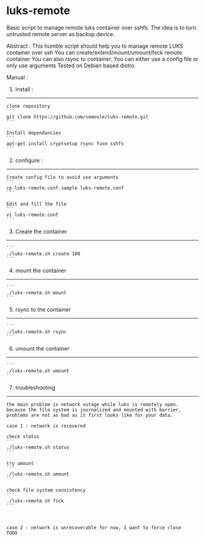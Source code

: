 luks-remote
===========

Basic script to manage remote luks container over sshfs. The idea is to turn untrusted remote server as backup device.

Abstract :
	This humble script should help you to manage remote LUKS container over ssh
	You can create/extend/mount/umount/fsck remote container
	You can also rsync to container.
	You can either use a config file or only use arguments
	Tested on Debian based distro.


Manual :

1. install :
----------
	clone repository
	```
	git clone https://github.com/semoule/luks-remote.git
	```

	Install dependancies
	```
	apt-get install cryptsetup rsync fuse sshfs
	```

2. configure :
----------
	Create config file to avoid use arguments
	```
	cp luks-remote.conf.sample luks-remote.conf
	```

	Edit and fill the file
	```
	vi luks-remote.conf
	```

3. Create the container
----------
	```
	./luks-remote.sh create 100
	```

4. mount the container
----------
	```
	./luks-remote.sh mount
	```

5. rsync to the container
----------
	```
	./luks-remote.sh rsync
	```

6. umount the container
----------
	```
	./luks-remote.sh umount
	```

7. troubleshooting
----------

	the main problem is network outage while luks is remotely open.
	because the file system is journalized and mounted with barrier, problems are not as bad as it first looks like for your data.

	case 1 : network is recovered

	check status
	```
	./luks-remote.sh status
	```

	try umount
	```
	./luks-remote.sh umount
	```

	check file system consistency
	```
	./luks-remote.sh fsck
	```



	case 2 : network is unrecoverable for now, I want to force close
	TODO

